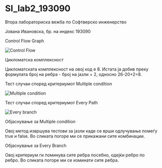 # SI_lab2_193090

Втора лабораториска вежба по Софтверско инженерство 

Јована Ивановска, бр. на индекс 193090

Control Flow Graph 

![Control Flow](https://user-images.githubusercontent.com/79019353/119893367-8e852c00-bf3b-11eb-97b2-1af1400840f4.png)

Цикломатска комплексност 

Цикломатската комплексност на овој код е 8. Истата ја добив преку формулата број на ребра - број на јазли + 2, односно 26-20+2=8.

Тест случаи според критериумот Multiple condition

![Multiple condition](https://user-images.githubusercontent.com/79019353/119894841-65659b00-bf3d-11eb-8c99-76e96a03d743.png)

Тест случаи според критериумот Every Path

![Every branch](https://user-images.githubusercontent.com/79019353/119894948-8a5a0e00-bf3d-11eb-9b06-4ce5c15196bc.png)

Oбјаснување за Multiple condition

Oвој метод извршува тестови за јазли каде се врши одлучување помеѓу true и false. 
Во сликата погоре ми се прикажани сите комбинации.

Објаснување за Every Branch 

Овој критериум ги поминува сите ребра посебно, одејќи ребро по ребро. 
Во сликата погоре ми се изминати сите ребра.






